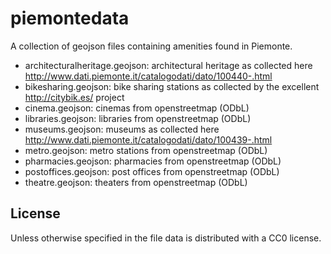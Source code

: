 # piemontedata
A collection of geojson files containing amenities found in Piemonte.

- architecturalheritage.geojson: architectural heritage as collected here http://www.dati.piemonte.it/catalogodati/dato/100440-.html
- bikesharing.geojson: bike sharing stations as collected by the excellent http://citybik.es/ project
- cinema.geojson: cinemas from openstreetmap (ODbL)
- libraries.geojson: libraries from openstreetmap (ODbL)
- museums.geojson: museums as collected here http://www.dati.piemonte.it/catalogodati/dato/100439-.html
- metro.geojson: metro stations from openstreetmap (ODbL)
- pharmacies.geojson: pharmacies from openstreetmap (ODbL)
- postoffices.geojson: post offices from openstreetmap (ODbL)
- theatre.geojson: theaters from openstreetmap (ODbL)

License
-------
Unless otherwise specified in the file data is distributed with a CC0 license.
